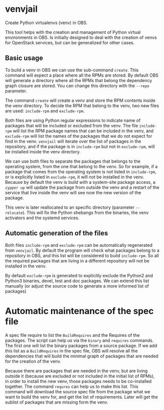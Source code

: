 # venvjail

Create Python virtualenvs (venv) in OBS.

This tool helps with the creation and management of Python virtual
environments in OBS.  Is initially designed to deal with the creation
of venvs for OpenStack services, but can be generalized for other
cases.

## Basic usage

To build a venv in OBS we can use the sub-command `create`.  This
command will expect a place where all the RPMs are stored.  By default
OBS will generate a directory where all the RPMs that belong the
dependency graph closure are stored.  You can change this directory
with the `--repo` parameter.

The command `create` will create a venv and store the RPM contents
inside the venv directory.  To decide the RPM that belong to the venv,
two new files are used: `include-rpm` and `exclude-rpm`.

Both files are using Python regular expressions to indicate name of
packages that will be included or excluded from the venv.  The file
`include-rpm` will list the RPM package names that can be included in
the venv, and `exclude-rpm` will list the names of the packages that
we do not expect for find in the venv.  `venvjail` will iterate over
the list of packages in the repository, and if the package is in
`include-rpm` but not in `exclude-rpm`, will be installed inside the
venv directory.

We can use both files to separate the packages that belongs to the
operating system, from the one that belong to the venv.  So for
example, if a package that comes from the operating system is not
listed in `include-rpm`, or is explicitly listed in `exclude-rpm`, it
will not be installed in the venv.  Because by default the venv is
build with a system-site package access, a `zypper up` will update the
package from outside the venv and a restart of the service that live
inside the venv will see now the new version of the package.

This venv is later reallocated to an specific directory (parameter
`--relocate`).  This will fix the Python shebangs from the binaries,
the venv activators and the systemd services.

## Automatic generation of the files

Both files `include-rpm` and `exclude-rpm` can be automatically
regenerated from `venvjail`.  By default the program will check what
packages belong to a repository in OBS, and this list will be
considered to build `include-rpm`.  So all the required packages that
are living in a different repository will not be installed in the
venv.

By default `exclude-rpm` is generated to explicitly exclude the
Python2 and Python3 binaries, devel, test and doc packages.  We can
extend this list manually (or adjust the source code to generate a
more informed list of packages)

# Automatic maintenance of the spec file

A spec file require to list the `BuildRequires` and the Requires of
the packages.  The script can help us via the `binary` and `requires`
commands.  The first one will list the binary packages from a source
package.  If we add this list as a `BuildRequires` in the spec file,
OBS will resolve all the dependencies that will build the minimal
graph of packages that are needed for the creation of the venv.

Because there are packages that are needed in the venv, but are living
outside it (because are excluded or not included in the initial list
of RPMs), in order to install the new venv, those packages needs to be
co-installed together.  The command `requres` can help us to make this
list.  This command will download the source spec file from the
package what we want to build the venv for, and get the list of
requirements.  Later will get the sublist of packages that are missing
form the venv.
